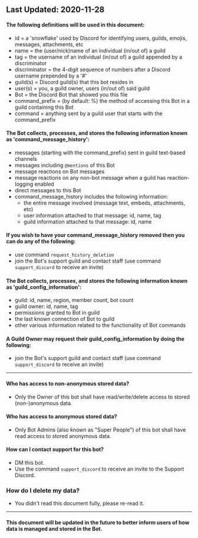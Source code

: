 ## Last Updated: 2020-11-28

#### The following definitions will be used in this document:
- id = a 'snowflake' used by Discord for identifying users, guilds, emojis, messages, attachments, etc
- name = the (user/nick)name of an individual (in/out of) a guild
- tag = the username of an individual (in/out of) a guild appended by a discriminator
- discriminator = the 4-digit sequence of numbers after a Discord username prepended by a '#'
- guild(s) = Discord guild(s) that this bot resides in
- user(s) = you, a guild owner, users (in/out of) said guild
- Bot = the Discord Bot that showed you this file
- command_prefix = (by default: %) the method of accessing this Bot in a guild containing this Bot
- command = anything sent by a guild user that starts with the command_prefix

#### The Bot collects, processes, and stores the following information known as 'command_message_history':
- messages (starting with the command_prefix) sent in guild text-based channels
- messages including `@mentions` of this Bot
- message reactions on Bot messages
- message reactions on any non-bot message when a guild has reaction-logging enabled
- direct messages to this Bot
- command_message_history includes the following information:
    - the entire message involved (message text, embeds, attachments, etc)
    - user information attached to that message: id, name, tag
    - guild information attached to that message: id, name

#### If you wish to have your command_message_history removed then you can do any of the following:
- use command `request_history_deletion`
- join the Bot's support guild and contact staff (use command `support_discord` to receive an invite)

#### The Bot collects, processes, and stores the following information known as 'guild_config_information':
- guild: id, name, region, member count, bot count
- guild owner: id, name, tag
- permissions granted to Bot in guild
- the last known connection of Bot to guild
- other various information related to the functionality of Bot commands

#### A Guild Owner may request their guild_config_information by doing the following:
- join the Bot's support guild and contact staff (use command `support_discord` to receive an invite)

---

#### Who has access to non-anonymous stored data?
- Only the Owner of this bot shall have read/write/delete access to stored (non-)anonymous data.

#### Who has access to anonymous stored data?
- Only Bot Admins (also known as "Super People") of this bot shall have read access to stored anonymous data.

#### How can I contact support for this bot?
- DM this bot.
- Use the command `support_discord` to receive an invite to the Support Discord.

### How do I delete my data?
- You didn't read this document fully, please re-read it.

---

#### This document will be updated in the future to better inform users of how data is managed and stored in the Bot.
